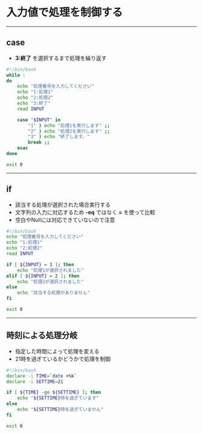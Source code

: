 # 入力値で処理を制御する  

***
## case  
* __3:終了__ を選択するまで処理を繰り返す
```bash
#!/bin/bash
while :
do
    echo "処理番号を入力してください"
    echo "1:処理1"
    echo "2:処理2"
    echo "3:終了"
    read INPUT

    case "$INPUT" in
        "1" ) echo "処理1を実行します" ;;
        "2" ) echo "処理2を実行します" ;;
        "3" ) echo "終了します。"
        break ;;
    esac
done

exit 0
```

***
## if  
* 該当する処理が選択された場合実行する
* 文字列の入力に対応するため __-eq__ ではなく __=__ を使って比較
* 空白やNullには対応できていないので注意
```bash
#!/bin/bash
echo "処理番号を入力してください"
echo "1:処理1"
echo "2:処理2"
read INPUT

if [ ${INPUT} = 1 ]; then
    echo "処理1が選択されました"
elif [ ${INPUT} = 2 ]; then
    echo "処理2が選択されました"
else
    echo "該当する処理がありません"
fi

exit 0
```

***
## 時刻による処理分岐  
* 指定した時間によって処理を変える
* 21時を過ぎているかどうかで処理を制御
```bash
#!/bin/bash
declare -i TIME=`date +%k`
declare -i SETTIME=21

if [ ${TIME} -ge ${SETTIME} ]; then
    echo "${SETTIME}時を過ぎています"
else
    echo "${SETTIME}時を過ぎていません"
fi

exit 0
```
